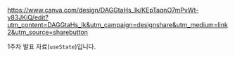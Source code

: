 https://www.canva.com/design/DAGGtaHs_Ik/KEpTaqnO7mPvWt-y83JKiQ/edit?utm_content=DAGGtaHs_Ik&utm_campaign=designshare&utm_medium=link2&utm_source=sharebutton

1주차 발표 자료(`useState`)입니다.

